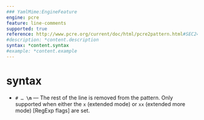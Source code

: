 ```yaml
---
### YamlMime:EngineFeature
engine: pcre
feature: line-comments
supported: true
reference: http://www.pcre.org/current/doc/html/pcre2pattern.html#SEC24
#description: *content.description
syntax: *content.syntax
#example: *content.example
---
```

# syntax
- <code># … **\\n**</code> &mdash; The rest of the line is removed from the pattern. Only supported when either the `x` (extended mode) or `xx` (extended more mode) [RegExp flags] are set.
